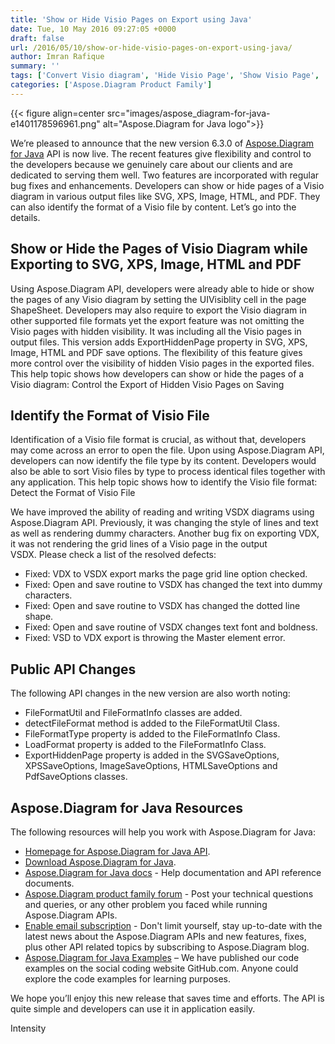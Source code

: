 ```yaml
---
title: 'Show or Hide Visio Pages on Export using Java'
date: Tue, 10 May 2016 09:27:05 +0000
draft: false
url: /2016/05/10/show-or-hide-visio-pages-on-export-using-java/
author: Imran Rafique
summary: ''
tags: ['Convert Visio diagram', 'Hide Visio Page', 'Show Visio Page', 'Visio page visibility', 'master element', 'shape text']
categories: ['Aspose.Diagram Product Family']
---
```




{{< figure align=center src="images/aspose_diagram-for-java-e1401178596961.png" alt="Aspose.Diagram for Java logo">}}


We’re pleased to announce that the new version 6.3.0 of [Aspose.Diagram for Java][1] API is now live. The recent features give flexibility and control to the developers because we genuinely care about our clients and are dedicated to serving them well. Two features are incorporated with regular bug fixes and enhancements. Developers can show or hide pages of a Visio diagram in various output files like SVG, XPS, Image, HTML, and PDF. They can also identify the format of a Visio file by content. Let’s go into the details.

## Show or Hide the Pages of Visio Diagram while Exporting to SVG, XPS, Image, HTML and PDF

Using Aspose.Diagram API, developers were already able to hide or show the pages of any Visio diagram by setting the UIVisiblity cell in the page ShapeSheet. Developers may also require to export the Visio diagram in other supported file formats yet the export feature was not omitting the Visio pages with hidden visibility. It was including all the Visio pages in output files. This version adds ExportHiddenPage property in SVG, XPS, Image, HTML and PDF save options. The flexibility of this feature gives more control over the visibility of hidden Visio pages in the exported files. This help topic shows how developers can show or hide the pages of a Visio diagram: Control the Export of Hidden Visio Pages on Saving

## Identify the Format of Visio File

Identification of a Visio file format is crucial, as without that, developers may come across an error to open the file. Upon using Aspose.Diagram API, developers can now identify the file type by its content. Developers would also be able to sort Visio files by type to process identical files together with any application. This help topic shows how to identify the Visio file format: Detect the Format of Visio File

We have improved the ability of reading and writing VSDX diagrams using Aspose.Diagram API. Previously, it was changing the style of lines and text as well as rendering dummy characters. Another bug fix on exporting VDX, it was not rendering the grid lines of a Visio page in the output VSDX. Please check a list of the resolved defects:

*   Fixed: VDX to VSDX export marks the page grid line option checked.
*   Fixed: Open and save routine to VSDX has changed the text into dummy characters.
*   Fixed: Open and save routine to VSDX has changed the dotted line shape.
*   Fixed: Open and save routine of VSDX changes text font and boldness.
*   Fixed: VSD to VDX export is throwing the Master element error.

## Public API Changes

The following API changes in the new version are also worth noting:

*   FileFormatUtil and FileFormatInfo classes are added.
*   detectFileFormat method is added to the FileFormatUtil Class.
*   FileFormatType property is added to the FileFormatInfo Class.
*   LoadFormat property is added to the FileFormatInfo Class.
*   ExportHiddenPage property is added in the SVGSaveOptions, XPSSaveOptions, ImageSaveOptions, HTMLSaveOptions and PdfSaveOptions classes.

## Aspose.Diagram for Java Resources

The following resources will help you work with Aspose.Diagram for Java:

*   [Homepage for Aspose.Diagram for Java API][2].
*   [Download Aspose.Diagram for Java][3].
*   [Aspose.Diagram for Java docs][4] - Help documentation and API reference documents.
*   [Aspose.Diagram product family forum][5] - Post your technical questions and queries, or any other problem you faced while running Aspose.Diagram APIs.
*   [Enable email subscription][6] - Don't limit yourself, stay up-to-date with the latest news about the Aspose.Diagram APIs and new features, fixes, plus other API related topics by subscribing to Aspose.Diagram blog.
*   [Aspose.Diagram for Java Examples][7] – We have published our code examples on the social coding website GitHub.com. Anyone could explore the code examples for learning purposes.

We hope you’ll enjoy this new release that saves time and efforts. The API is quite simple and developers can use it in application easily.

Intensity




[1]: https://products.aspose.com/diagram
[2]: https://products.aspose.com/diagram/net
[3]: https://downloads.aspose.com/diagram/net
[4]: https://docs.aspose.com/diagram/net
[5]: http://forum.aspose.com
[6]: https://blog.aspose.com/
[7]: https://github.com/asposediagram/Aspose_Diagram_Java




